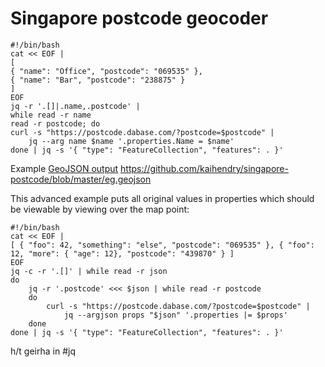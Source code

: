 # Singapore postcode geocoder

	#!/bin/bash
	cat << EOF |
	[
	{ "name": "Office", "postcode": "069535" },
	{ "name": "Bar", "postcode": "238875" }
	]
	EOF
	jq -r '.[]|.name,.postcode' |
	while read -r name
	read -r postcode; do
	curl -s "https://postcode.dabase.com/?postcode=$postcode" |
		jq --arg name $name '.properties.Name = $name'
	done | jq -s '{ "type": "FeatureCollection", "features": . }'

Example [GeoJSON output](https://docs.github.com/en/free-pro-team@latest/github/managing-files-in-a-repository/mapping-geojson-files-on-github) https://github.com/kaihendry/singapore-postcode/blob/master/eg.geojson

This advanced example puts all original values in properties which should be
viewable by viewing over the map point:

	#!/bin/bash
	cat << EOF |
	[ { "foo": 42, "something": "else", "postcode": "069535" }, { "foo": 12, "more": { "age": 12}, "postcode": "439870" } ]
	EOF
	jq -c -r '.[]' | while read -r json
	do
		jq -r '.postcode' <<< $json | while read -r postcode
		do
			curl -s "https://postcode.dabase.com/?postcode=$postcode" |
				jq --argjson props "$json" '.properties |= $props'
		done
	done | jq -s '{ "type": "FeatureCollection", "features": . }'

h/t geirha in #jq
